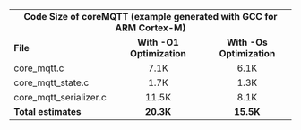 <table>
    <tr>
        <td colspan="3"><center><b>Code Size of coreMQTT (example generated with GCC for ARM Cortex-M)</b></center></td>
    </tr>
    <tr>
        <td><b>File</b></td>
        <td><b><center>With -O1 Optimization</center></b></td>
        <td><b><center>With -Os Optimization</center></b></td>
    </tr>
    <tr>
        <td>core_mqtt.c</td>
        <td><center>7.1K</center></td>
        <td><center>6.1K</center></td>
    </tr>
    <tr>
        <td>core_mqtt_state.c</td>
        <td><center>1.7K</center></td>
        <td><center>1.3K</center></td>
    </tr>
    <tr>
        <td>core_mqtt_serializer.c</td>
        <td><center>11.5K</center></td>
        <td><center>8.1K</center></td>
    </tr>
    <tr>
        <td><b>Total estimates</b></td>
        <td><b><center>20.3K</center></b></td>
        <td><b><center>15.5K</center></b></td>
    </tr>
</table>
